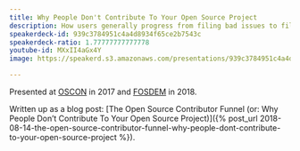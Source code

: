 ```yaml
---
title: Why People Don't Contribute To Your Open Source Project
description: How users generally progress from filing bad issues to filing good issues to making simple contributions to making complex contributions to maintaining an open source project.
speakerdeck-id: 939c3784951c4a4d8934f65ce2b7543c
speakerdeck-ratio: 1.77777777777778
youtube-id: MXxII4aGx4Y
image: https://speakerd.s3.amazonaws.com/presentations/939c3784951c4a4d8934f65ce2b7543c/preview_slide_0.jpg

---
```

Presented at [OSCON](https://web.archive.org/web/20200203205645/https://conferences.oreilly.com/oscon/oscon-tx) in 2017 and [FOSDEM](https://archive.fosdem.org/2018/) in 2018.

Written up as a blog post: [The Open Source Contributor Funnel (or: Why People Don’t Contribute To Your Open Source Project)]({% post_url 2018-08-14-the-open-source-contributor-funnel-why-people-dont-contribute-to-your-open-source-project %}).

